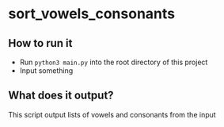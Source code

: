 # sort_vowels_consonants

## How to run it
- Run `python3 main.py` into the root directory of this project
- Input something

## What does it output?
This script output lists of vowels and consonants from the input
